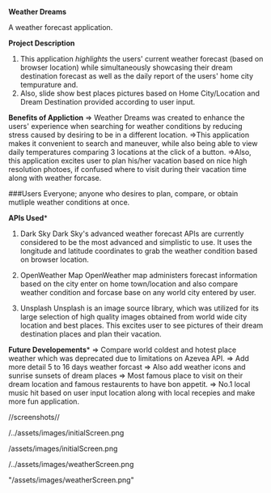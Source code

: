 
**Weather Dreams**

A weather forecast application.

**Project Description**
1. This application _highlights_ the users' current weather forecast (based on browser location) while simultaneously showcasing their dream destination forecast as well as the daily report of the users' home city tempurature and. 
2. Also, slide show best places pictures based on Home City/Location and Dream Destination provided according to user input.

**Benefits of Appliction**
=> Weather Dreams was created to enhance the users' experience when searching for weather conditions by reducing stress caused by desiring to be in a different location. 
=>This application makes it convenient to search and maneuver, while also being able to view daily temperatures comparing 3 locations at the click of a button. 
=>Also, this application excites user to plan his/her vacation based on nice high resolution photoes, if confused where to visit during their vacation time along with weather forcase.

###Users
Everyone; anyone who desires to plan, compare, or obtain mutliple weather conditions at once. 

**APIs Used***
1. Dark Sky
Dark Sky's advanced weather forecast APIs are currently considered to be the most advanced and simplistic to use. It uses the longitude and latitude coordinates to grab the weather condition based on browser location.

2. OpenWeather Map
OpenWeather map administers forecast information based on the city enter on home town/location and also compare weather condition and forcase base on any world city entered by user.

3. Unsplash
Unsplash is an image source library, which was utilized for its large selection of high quality images obtained from world wide city location and best places. This excites user to see pictures of their dream destination places and plan their vacation.

**Future Developements***
=> Compare world coldest and hotest place weather which was deprecated due to limitations on Azevea API.
=> Add more detail 5 to 16 days weather forcast 
=> Also add weather icons and sunrise sunsets of dream places
=> Most famous place to visit on their dream location and famous restaurents to have bon appetit.
=> No.1 local music hit based on user input location along with local recepies and make more fun application.

//screenshots//

<!-- PlacehoderImage -->

/../assets/images/initialScreen.png


/assets/images/initialScreen.png

/../assets/images/weatherScreen.png


"/assets/images/weatherScreen.png"


